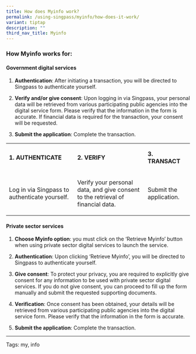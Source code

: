 ```yaml
---
title: How does Myinfo work?
permalink: /using-singpass/myinfo/how-does-it-work/
variant: tiptap
description: ""
third_nav_title: Myinfo
---
```

<h3>How Myinfo works for:</h3>
<h4>Government digital services</h4>
<ol data-tight="true" class="tight">
<li>
<p><strong>Authentication</strong>:<strong> </strong>After initiating a transaction,
you will be directed to Singpass to authenticate yourself.</p>
</li>
<li>
<p><strong>Verify and/or give consent</strong>: Upon logging in via Singpass,
your personal data will be retrieved from various participating public
agencies into the digital service form. Please verify that the information
in the form is accurate. If financial data is required for the transaction,
your consent will be requested.&nbsp;</p>
</li>
<li>
<p><strong>Submit the application</strong>: Complete the transaction.&nbsp;</p>
</li>
</ol>
<table>
<tbody>
<tr>
<td rowspan="1" colspan="1">
<p><strong>1. AUTHENTICATE</strong>
</p>
</td>
<td rowspan="1" colspan="1">
<p><strong>2. VERIFY</strong>
</p>
</td>
<td rowspan="1" colspan="1">
<p><strong>3. TRANSACT</strong>
</p>
</td>
</tr>
<tr>
<td rowspan="1" colspan="1">
<p>Log in via Singpass to authenticate yourself.</p>
<p></p>
</td>
<td rowspan="1" colspan="1">
<p>Verify your personal data, and give consent to the retrieval of financial
data.</p>
</td>
<td rowspan="1" colspan="1">
<p>Submit the application.</p>
</td>
</tr>
</tbody>
</table>
<p></p>
<h4>Private sector services</h4>
<ol data-tight="true" class="tight">
<li>
<p><strong>Choose Myinfo option</strong>: you must click on the ‘Retrieve
Myinfo’ button when using private sector digital services&nbsp;to launch
the service.</p>
</li>
<li>
<p><strong>Authentication</strong>: Upon clicking ‘Retrieve Myinfo’, you
will be directed to Singpass to authenticate yourself.</p>
</li>
<li>
<p><strong>Give consent</strong>: To protect your privacy, you are required
to explicitly give consent for any information to be used with private
sector digital services. If you do not give consent, you can proceed to
fill up the form manually and submit the requested supporting documents.&nbsp;</p>
</li>
<li>
<p><strong>Verification</strong>: Once consent has been obtained, your details
will be retrieved from various participating public&nbsp;agencies into
the digital service form. Please verify that the information in the form
is accurate.</p>
</li>
<li>
<p><strong>Submit the application</strong>: Complete the transaction.&nbsp;</p>
</li>
</ol>
<hr>
<p>Tags: my, info</p>